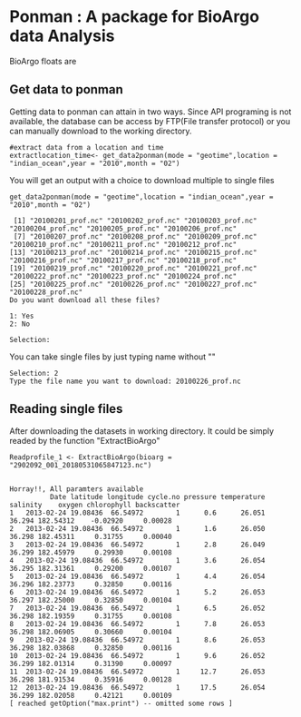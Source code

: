 

# Ponman : A package for BioArgo data Analysis

BioArgo floats are 


## Get data to ponman

Getting data to ponman can attain in two ways. Since API programing is not available, the database can be access by FTP(File transfer protocol) or you can manually download to the working directory. 

```
#extract data from a location and time
extractlocation_time<- get_data2ponman(mode = "geotime",location = "indian_ocean",year = "2010",month = "02")

```

You will get an output with a choice to download multiple to single files

```
get_data2ponman(mode = "geotime",location = "indian_ocean",year = "2010",month = "02")

 [1] "20100201_prof.nc" "20100202_prof.nc" "20100203_prof.nc" "20100204_prof.nc" "20100205_prof.nc" "20100206_prof.nc"
 [7] "20100207_prof.nc" "20100208_prof.nc" "20100209_prof.nc" "20100210_prof.nc" "20100211_prof.nc" "20100212_prof.nc"
[13] "20100213_prof.nc" "20100214_prof.nc" "20100215_prof.nc" "20100216_prof.nc" "20100217_prof.nc" "20100218_prof.nc"
[19] "20100219_prof.nc" "20100220_prof.nc" "20100221_prof.nc" "20100222_prof.nc" "20100223_prof.nc" "20100224_prof.nc"
[25] "20100225_prof.nc" "20100226_prof.nc" "20100227_prof.nc" "20100228_prof.nc"
Do you want download all these files? 

1: Yes
2: No

Selection: 

```

You can take single files by just typing name without ""


```
Selection: 2
Type the file name you want to download: 20100226_prof.nc

```

## Reading single files

After downloading the datasets in working directory. It could be simply readed by the function "ExtractBioArgo"

```
Readprofile_1 <- ExtractBioArgo(bioarg = "2902092_001_20180531065847123.nc")


Horray!!, All paramters available
          Date latitude longitude cycle.no pressure temperature salinity    oxygen chlorophyll backscatter
1   2013-02-24 19.08436  66.54972        1      0.6      26.051   36.294 182.54312    -0.02920     0.00028
2   2013-02-24 19.08436  66.54972        1      1.6      26.050   36.298 182.45311     0.31755     0.00040
3   2013-02-24 19.08436  66.54972        1      2.8      26.049   36.299 182.45979     0.29930     0.00108
4   2013-02-24 19.08436  66.54972        1      3.6      26.054   36.295 182.31361     0.29200     0.00107
5   2013-02-24 19.08436  66.54972        1      4.4      26.054   36.296 182.23773     0.32850     0.00116
6   2013-02-24 19.08436  66.54972        1      5.2      26.053   36.297 182.25000     0.32850     0.00104
7   2013-02-24 19.08436  66.54972        1      6.5      26.052   36.298 182.19359     0.31755     0.00108
8   2013-02-24 19.08436  66.54972        1      7.8      26.053   36.298 182.06905     0.30660     0.00104
9   2013-02-24 19.08436  66.54972        1      8.6      26.053   36.298 182.03868     0.32850     0.00116
10  2013-02-24 19.08436  66.54972        1      9.6      26.052   36.299 182.01314     0.31390     0.00097
11  2013-02-24 19.08436  66.54972        1     12.7      26.053   36.298 181.91534     0.35916     0.00128
12  2013-02-24 19.08436  66.54972        1     17.5      26.054   36.299 182.02058     0.42121     0.00109
[ reached getOption("max.print") -- omitted some rows ]

```













